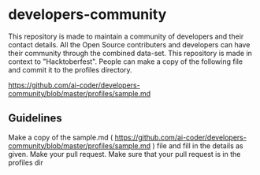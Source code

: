 # developers-community
This repository is made to maintain a community of developers and their contact details. All the Open Source contributers and developers can have their community through the combined data-set. This repository is made in context to "Hacktoberfest". People can make a copy of the following file and commit it to the profiles directory.

https://github.com/ai-coder/developers-community/blob/master/profiles/sample.md

Guidelines
-------------------------------------------------------
Make a copy of the sample.md ( https://github.com/ai-coder/developers-community/blob/master/profiles/sample.md ) file and fill in the details as given.
Make your pull request.
Make sure that your pull request is in the profiles dir
